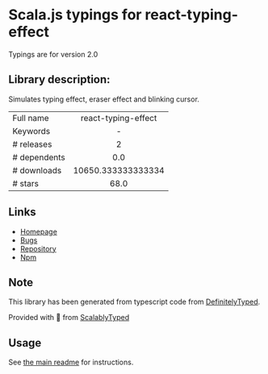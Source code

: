 
# Scala.js typings for react-typing-effect

Typings are for version 2.0

## Library description:
Simulates typing effect, eraser effect and blinking cursor.

|                    |                 |
| ------------------ | :-------------: |
| Full name          | react-typing-effect |
| Keywords           | - |
| # releases         | 2 |
| # dependents       | 0.0 |
| # downloads        | 10650.333333333334 |
| # stars            | 68.0 |

## Links
- [Homepage](https://github.com/lamyfarai/react-typing-effect#readme)
- [Bugs](https://github.com/lamyfarai/react-typing-effect/issues)
- [Repository](https://github.com/lamyfarai/react-typing-effect)
- [Npm](https://www.npmjs.com/package/react-typing-effect)
    


## Note
This library has been generated from typescript code from [DefinitelyTyped](https://definitelytyped.org).

Provided with :purple_heart: from [ScalablyTyped](https://github.com/oyvindberg/ScalablyTyped)

## Usage
See [the main readme](../../readme.md) for instructions.


